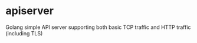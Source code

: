 # apiserver
Golang simple API server supporting both basic TCP traffic and HTTP traffic (including TLS)
